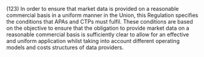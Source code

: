 (123) In order to ensure that market data is provided on a reasonable commercial basis in a uniform manner in the Union, this Regulation specifies the conditions that APAs and CTPs must fulfil. These conditions are based on the objective to ensure that the obligation to provide market data on a reasonable commercial basis is sufficiently clear to allow for an effective and uniform application whilst taking into account different operating models and costs structures of data providers.